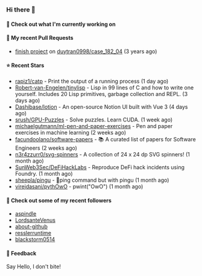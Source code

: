### Hi there 👋

#### 👷 Check out what I'm currently working on

#### 🔨 My recent Pull Requests

- [finish project](https://github.com/duytran0998/case_182_04/pull/1) on [duytran0998/case_182_04](https://github.com/duytran0998/case_182_04) (3 years ago)

#### ⭐ Recent Stars

- [rapiz1/catp](https://github.com/rapiz1/catp) - Print the output of a running process (1 day ago)
- [Robert-van-Engelen/tinylisp](https://github.com/Robert-van-Engelen/tinylisp) - Lisp in 99 lines of C and how to write one yourself. Includes 20 Lisp primitives, garbage collection and REPL. (3 days ago)
- [Dashibase/lotion](https://github.com/Dashibase/lotion) - An open-source Notion UI built with Vue 3  (4 days ago)
- [srush/GPU-Puzzles](https://github.com/srush/GPU-Puzzles) - Solve puzzles. Learn CUDA. (1 week ago)
- [michaelgutmann/ml-pen-and-paper-exercises](https://github.com/michaelgutmann/ml-pen-and-paper-exercises) - Pen and paper exercises in machine learning (2 weeks ago)
- [facundoolano/software-papers](https://github.com/facundoolano/software-papers) - 📚 A curated list of papers for Software Engineers (2 weeks ago)
- [n3r4zzurr0/svg-spinners](https://github.com/n3r4zzurr0/svg-spinners) - A collection of 24 x 24 dp SVG spinners! (1 month ago)
- [SunWeb3Sec/DeFiHackLabs](https://github.com/SunWeb3Sec/DeFiHackLabs) - Reproduce DeFi hack incidents using Foundry. (1 month ago)
- [sheepla/pingu](https://github.com/sheepla/pingu) - 🐧ping command but with pingu (1 month ago)
- [virejdasani/pythOwO](https://github.com/virejdasani/pythOwO) - pwint(&#34;OwO&#34;) (1 month ago)

#### 👯 Check out some of my recent followers

- [aspindle](https://github.com/aspindle)
- [LordsanteVenus](https://github.com/LordsanteVenus)
- [about-github](https://github.com/about-github)
- [resslerruntime](https://github.com/resslerruntime)
- [blackstorm0514](https://github.com/blackstorm0514)

#### 💬 Feedback

Say Hello, I don't bite!